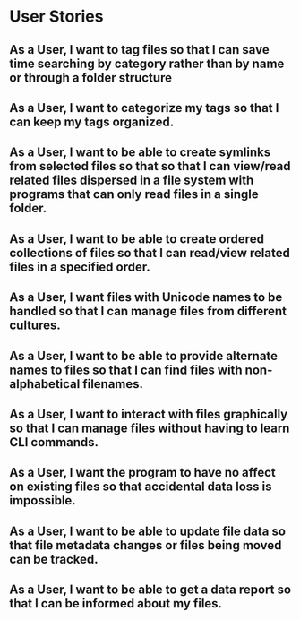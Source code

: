 # User Stories

## As a User, I want to tag files so that I can save time searching by category rather than by name or through a folder structure

## As a User, I want to categorize my tags so that I can keep my tags organized.

## As a User, I want to be able to create symlinks from selected files so that so that I can view/read related files dispersed in a file system with programs that can only read files in a single folder.

## As a User, I want to be able to create ordered collections of files so that I can read/view related files in a specified order.

## As a User, I want files with Unicode names to be handled so that I can manage files from different cultures.

## As a User, I want to be able to provide alternate names to files so that I can find files with non-alphabetical filenames.

## As a User, I want to interact with files graphically so that I can manage files without having to learn CLI commands.

## As a User, I want the program to have no affect on existing files so that accidental data loss is impossible.

## As a User, I want to be able to update file data so that file metadata changes or files being moved can be tracked.

## As a User, I want to be able to get a data report so that I can be informed about my files.